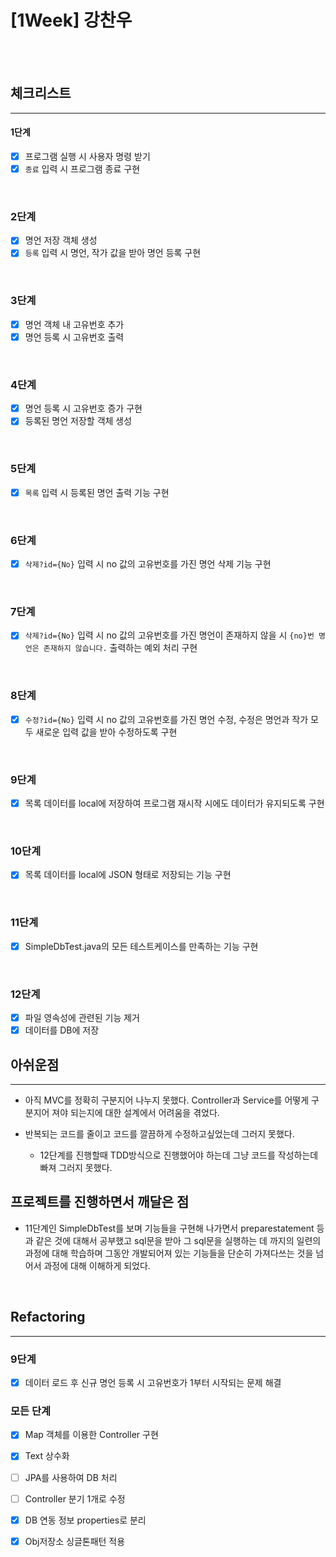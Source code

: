 # [1Week] 강찬우

<br><br>

## 체크리스트

-----------------------------

#### 1단계
- [X] 프로그램 실행 시 사용자 명령 받기
- [X] `종료` 입력 시 프로그램 종료 구현

<br>

### 2단계
- [X] 명언 저장 객체 생성
- [X] `등록` 입력 시 명언, 작가 값을 받아 명언 등록 구현

<br>

### 3단계
- [X] 명언 객체 내 고유번호 추가
- [X] 명언 등록 시 고유번호 출력

<br>

### 4단계
- [X] 명언 등록 시 고유번호 증가 구현
- [X] 등록된 명언 저장할 객체 생성

<br>

### 5단계
- [X] `목록` 입력 시 등록된 명언 출력 기능 구현

<br>

### 6단계
- [X] `삭제?id={No}` 입력 시 no 값의 고유번호를 가진 명언 삭제 기능 구현

<br>

### 7단계
- [X] `삭제?id={No}` 입력 시 no 값의 고유번호를 가진 명언이 존재하지 않을 시 `{no}번 명언은 존재하지 않습니다.` 출력하는 예외 처리 구현

<br>

### 8단계
- [X] `수정?id={No}` 입력 시 no 값의 고유번호를 가진 명언 수정, 수정은 명언과 작가 모두 새로운 입력 값을 받아 수정하도록 구현

<br>

### 9단계
- [X] 목록 데이터를 local에 저장하여 프로그램 재시작 시에도 데이터가 유지되도록 구현

<br>

### 10단계
- [X] 목록 데이터를 local에 JSON 형태로 저장되는 기능 구현

<br>

### 11단계
- [X] SimpleDbTest.java의 모든 테스트케이스를 만족하는 기능 구현

<br>

### 12단계
- [X] 파일 영속성에 관련된 기능 제거
- [X] 데이터를 DB에 저장

## 아쉬운점

-----------------------------
- 아직 MVC를 정확히 구분지어 나누지 못했다. Controller과 Service를 어떻게 구분지어 져야 되는지에 대한 설계에서 어려움을 겪었다.

- 반복되는 코드를 줄이고 코드를 깔끔하게 수정하고싶었는데 그러지 못했다.
  - 12단계를 진행할때 TDD방식으로 진행했어야 하는데 그냥 코드를 작성하는데 빠져 그러지 못했다.
## 프로젝트를 진행하면서 깨달은 점

- 11단계인 SimpleDbTest를 보며 기능들을 구현해 나가면서 preparestatement 등과 같은 것에 대해서 공부했고 sql문을 받아 그 sql문을 실행하는 데 까지의 일련의 과정에 대해 학습하며 그동안 개발되어져 있는 기능들을 단순히 가져다쓰는 것을 넘어서 과정에 대해 이해하게 되었다.




<br>

## Refactoring

-----------------------------

### 9단계
- [X] 데이터 로드 후 신규 명언 등록 시 고유번호가 1부터 시작되는 문제 해결

### 모든 단계
- [X] Map 객체를 이용한 Controller 구현
- [X] Text 상수화
- [ ] JPA를 사용하여 DB 처리
- [ ] Controller 분기 1개로 수정
- [X] DB 연동 정보 properties로 분리
- [X] Obj저장소 싱글톤패턴 적용



<br>